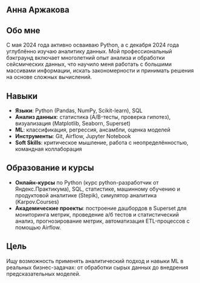 ## Анна Аржакова

## Обо мне

С мая 2024 года активно осваиваю Python, а с декабря 2024 года углублённо изучаю аналитику данных. Мой профессиональный бэкграунд включает многолетний опыт анализа и обработки сейсмических данных, что научило меня работать с большими массивами информации, искать закономерности и принимать решения на основе сложных вычислений.

## Навыки
* **Языки**: Python (Pandas, NumPy, Scikit-learn), SQL
* **Анализ данных**: статистика (A/B-тесты, проверка гипотез), визуализация (Matplotlib, Seaborn, Superset)
* **ML**: классификация, регрессия, ансамбли, оценка моделей
* **Инструменты**: Git, Airflow, Jupyter Notebook
* **Soft Skills**: критическое мышление, работа с неопределённостью, командная коллаборация

## Образование и курсы

* **Онлайн-курсы** по Python (курс python-разработчик от Яндекс.Практикума), SQL, статистике, машинному обучению и продуктовой аналитике (Stepik), симулятор аналитика (Karpov.Courses)
* **Академические проекты**: построение дашбордов в Superset для мониторинга метрик, проведение а/б тестов и статистический анализ, прогнозирование метрик, автоматизация ETL-процессов с помощью Airflow.

## Цель

Ищу возможность применять аналитический подход и навыки ML в реальных бизнес-задачах: от обработки сырых данных до внедрения предсказательных моделей. 


<!--
**arzhakova/Arzhakova** is a ✨ _special_ ✨ repository because its `README.md` (this file) appears on your GitHub profile.

Here are some ideas to get you started:

- 🔭 I’m currently working on ...
- 🌱 I’m currently learning ...
- 👯 I’m looking to collaborate on ...
- 🤔 I’m looking for help with ...
- 💬 Ask me about ...
- 📫 How to reach me: ...
- 😄 Pronouns: ...
- ⚡ Fun fact: ...
-->
